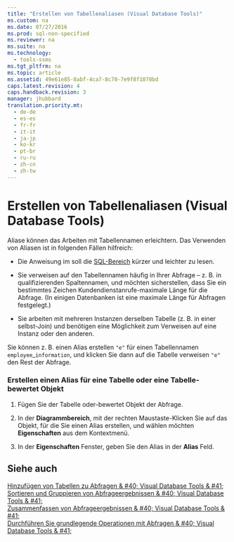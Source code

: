 ```yaml
---
title: "Erstellen von Tabellenaliasen (Visual Database Tools)"
ms.custom: na
ms.date: 07/27/2016
ms.prod: sql-non-specified
ms.reviewer: na
ms.suite: na
ms.technology: 
  - tools-ssms
ms.tgt_pltfrm: na
ms.topic: article
ms.assetid: 49e61e85-8abf-4ca7-8c70-7e9f8f1078bd
caps.latest.revision: 4
caps.handback.revision: 3
manager: jhubbard
translation.priority.mt: 
  - de-de
  - es-es
  - fr-fr
  - it-it
  - ja-jp
  - ko-kr
  - pt-br
  - ru-ru
  - zh-cn
  - zh-tw
---
```

# Erstellen von Tabellenaliasen (Visual Database Tools)
Aliase können das Arbeiten mit Tabellennamen erleichtern. Das Verwenden von Aliasen ist in folgenden Fällen hilfreich:  
  
-   Die Anweisung im soll die [SQL-Bereich](../content/SQL-Pane--Visual-Database-Tools-.md) kürzer und leichter zu lesen.  
  
-   Sie verweisen auf den Tabellennamen häufig in Ihrer Abfrage – z. B. in qualifizierenden Spaltennamen, und möchten sicherstellen, dass Sie ein bestimmtes Zeichen Kundendienstanrufe\-maximale Länge für die Abfrage. (In einigen Datenbanken ist eine maximale Länge für Abfragen festgelegt.)  
  
-   Sie arbeiten mit mehreren Instanzen derselben Tabelle (z. B. in einer selbst\-Join) und benötigen eine Möglichkeit zum Verweisen auf eine Instanz oder den anderen.  
  
Sie können z. B. einen Alias erstellen `"e"` für einen Tabellennamen `employee`\_`information`, und klicken Sie dann auf die Tabelle verweisen `"e"` den Rest der Abfrage.  
  
### Erstellen einen Alias für eine Tabelle oder eine Tabelle\-bewertet Objekt  
  
1.  Fügen Sie der Tabelle oder\-bewertet Objekt der Abfrage.  
  
2.  In der **Diagrammbereich**, mit der rechten Maustaste\-Klicken Sie auf das Objekt, für die Sie einen Alias erstellen, und wählen möchten **Eigenschaften** aus dem Kontextmenü.  
  
3.  In der **Eigenschaften** Fenster, geben Sie den Alias in der **Alias** Feld.  
  
## Siehe auch  
[Hinzufügen von Tabellen zu Abfragen & #40; Visual Database Tools & #41;](../content/Add-Tables-to-Queries--Visual-Database-Tools-.md)  
[Sortieren und Gruppieren von Abfrageergebnissen & #40; Visual Database Tools & #41;](../content/Sort-and-Group-Query-Results--Visual-Database-Tools-.md)  
[Zusammenfassen von Abfrageergebnissen & #40; Visual Database Tools & #41;](../content/Summarize-Query-Results--Visual-Database-Tools-.md)  
[Durchführen Sie grundlegende Operationen mit Abfragen & #40; Visual Database Tools & #41;](../content/Perform-Basic-Operations-with-Queries--Visual-Database-Tools-.md)  
  
